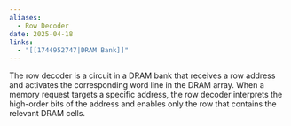 ```yaml
---
aliases:
  - Row Decoder
date: 2025-04-18
links:
  - "[[1744952747|DRAM Bank]]"
---
```

The row decoder is a circuit in a DRAM bank that receives a row address and activates the corresponding word line in the DRAM array. When a memory request targets a specific address, the row decoder interprets the high-order bits of the address and enables only the row that contains the relevant DRAM cells.